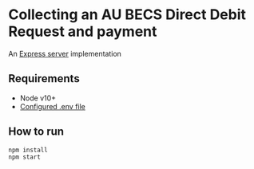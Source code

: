 # Collecting an AU BECS Direct Debit Request and payment

An [Express server](http://expressjs.com) implementation

## Requirements

- Node v10+
- [Configured .env file](../README.md)

## How to run

```
npm install
npm start
```
